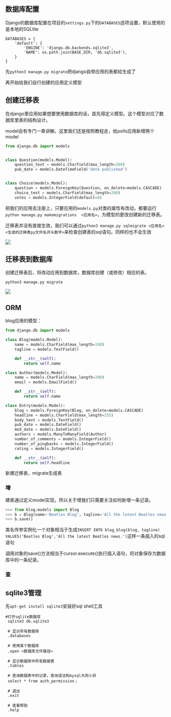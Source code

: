 ## 数据库配置

Django的数据库配置在项目的`settings.py`下的`DATABASES`选项设置，默认使用的是本地的SQLlite

```
DATABASES = {
    'default': {
        'ENGINE': 'django.db.backends.sqlite3',
        'NAME': os.path.join(BASE_DIR, 'db.sqlite3'),
    }
}
```



先`python3 manage.py migrate`把django自带应用的表都给生成了

再开始给我们自行创建的应用定义模型



## 创建迁移表

在django里应用如果想要使用数据库的话，首先得定义模型。这个模型对应了数据库里表的结构设计。

model会有专门一章讲解。这里我们还是按照教程走，给polls应用新增两个model

```python
from django.db import models


class Question(models.Model):
    question_text = models.CharField(max_length=200)
    pub_date = models.DateTimeField('date published')


class Choice(models.Model):
    question = models.ForeignKey(Question, on_delete=models.CASCADE)
    choice_text = models.CharField(max_length=200)
    votes = models.IntegerField(default=0)
```



把我们的应用去注册上，只要应用的`models.py`对类的属性有改动，都要运行`python manage.py makemigrations  <应用名>`，为模型的更改创建新的迁移表。

迁移表并没有直接生效，我们可以通过`python3 manage.py sqlmigrate <应用名> <生成的迁移表py文件名开头数字>`来检查创建表的sql语句。同样的也不会生效

![](https://cdn.jsdelivr.net/gh/cjyshow/docimg@main/sqlmigrate.png)



## 迁移表到数据库

创建迁移表后，将改动应用到数据库，数据库创建（或修改）相应的表。

`python3 manage.py migrate`

![](https://cdn.jsdelivr.net/gh/cjyshow/docimg@main/table%20name.png)



## ORM

blog应用的模型：

```python
from django.db import models

class Blog(models.Model):
    name = models.CharField(max_length=100)
    tagline = models.TextField()

    def __str__(self):
        return self.name

class Author(models.Model):
    name = models.CharField(max_length=200)
    email = models.EmailField()

    def __str__(self):
        return self.name

class Entry(models.Model):
    blog = models.ForeignKey(Blog, on_delete=models.CASCADE)
    headline = models.CharField(max_length=255)
    body_text = models.TextField()
    pub_date = models.DateField()
    mod_date = models.DateField()
    authors = models.ManyToManyField(Author)
    number_of_comments = models.IntegerField()
    number_of_pingbacks = models.IntegerField()
    rating = models.IntegerField()

    def __str__(self):
        return self.headline
```



新建迁移表，migrate生成表



### 增

建表通过定义model实现，所以关于增我们只需要关注如何新增一条记录。

```python
>>> from blog.models import Blog
>>> b = Blog(name='Beatles Blog', tagline='All the latest Beatles news.')
>>> b.save()
```



类名传参实例化一个对象相当于生成`INSERT INTO blog_blog(blog, tagline) VALUES('Beatles Blog','All the latest Beatles news.')`这样一条插入的sql语句



调用对象的save()方法相当于cursor.execute()执行插入语句，将对象保存为数据库中的一条纪录。





### 查









## sqlite3管理

先`apt-get install sqlite3`安装好sql shell工具

```
#打开sqlite数据库
 sqlite3 db.sqlite3
 
 # 显示所有数据库
 .databases
 
 # 使用某个数据库
 .open <数据库文件路径>
 
 # 显示数据库中所有数据表
 .tables
 
 # 查询数据表中的记录，查询语法和mysql大同小异
 select * from auth_permission；
 
 # 退出
 .exit
 
 # 查看帮助
 .help
```





